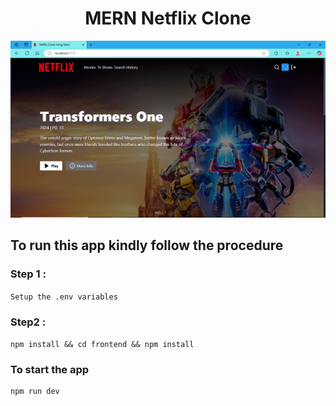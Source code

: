 <h1 align="center">MERN Netflix Clone </h1>

![HomePage output](/frontend/public/outputSS.png)

## To run this app kindly follow the procedure

### Step 1 :

`Setup the .env variables`

### Step2 :

`npm install && cd frontend && npm install`

### To start the app

```shell
npm run dev
```
